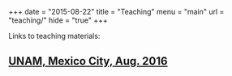 +++
date  = "2015-08-22"
title = "Teaching"
menu  = "main"
url = "teaching/"
hide = "true"
+++

Links to teaching materials:

## [UNAM, Mexico City, Aug. 2016](https://annakrystalli.github.io/UNAM-site/)